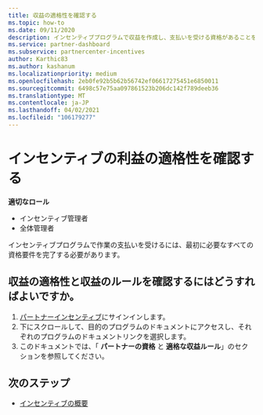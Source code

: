 ```yaml
---
title: 収益の適格性を確認する
ms.topic: how-to
ms.date: 09/11/2020
description: インセンティブプログラムで収益を作成し、支払いを受ける資格があることを確認します。 パートナーセンターで、収益の適格性と収益ルールを確認します。
ms.service: partner-dashboard
ms.subservice: partnercenter-incentives
author: Karthic83
ms.author: kashanum
ms.localizationpriority: medium
ms.openlocfilehash: 2eb0fe92b5b62b56742ef06617275451e6850011
ms.sourcegitcommit: 6498c57e75aa097861523b206dc142f789deeb36
ms.translationtype: MT
ms.contentlocale: ja-JP
ms.lasthandoff: 04/02/2021
ms.locfileid: "106179277"
---
```

# <a name="confirm-your-incentives-earnings-eligibility"></a>インセンティブの利益の適格性を確認する

**適切なロール**

- インセンティブ管理者
- 全体管理者

インセンティブプログラムで作業の支払いを受けるには、最初に必要なすべての資格要件を完了する必要があります。

## <a name="how-do-i-check-my-earning-eligibility-and-revenue-rules"></a>収益の適格性と収益のルールを確認するにはどうすればよいですか。

1. [パートナーインセンティブ](https://partner.microsoft.com/membership/partner-incentives)にサインインします。
2. 下にスクロールして、目的のプログラムのドキュメントにアクセスし、それぞれのプログラムのドキュメントリンクを選択します。
3. このドキュメントでは、「 **パートナーの資格** と **適格な収益ルール**」のセクションを参照してください。

## <a name="next-steps"></a>次のステップ

- [インセンティブの概要](incentives-get-started-intro.md)
